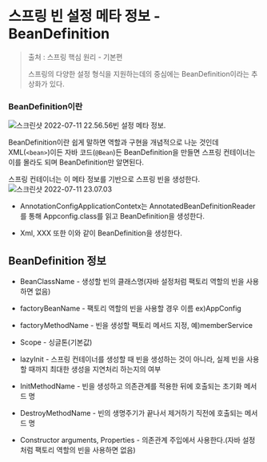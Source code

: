 # 스프링 빈 설정 메타 정보 - BeanDefinition

> 출처 : 스프링 핵심 원리 - 기본편
>
> 
>
> 스프링의 다양한 설정 형식을 지원하는데의 중심에는 BeanDefinition이라는 추상화가 있다.

### BeanDefinition이란

![스크린샷 2022-07-11 22.56.56](https://tva1.sinaimg.cn/large/e6c9d24egy1h43bz8by0yj20w20a2mxq.jpg)빈 설정 메타 정보.

BeanDefinition이란 쉽게 말하면 역할과 구현을 개념적으로 나눈 것인데 XML(`<bean>`)이든 자바 코드(`@Bean`)든 BeanDefinition을 만들면 스프링 컨테이너는 이를 몰라도 되며 BeanDefinition만 알면된다.

스프링 컨테이너는 이 메타 정보를 기반으로 스프링 빈을 생성한다.![스크린샷 2022-07-11 23.07.03](https://tva1.sinaimg.cn/large/e6c9d24egy1h43c9okqkuj216g0oago4.jpg)

* AnnotationConfigApplicationContetx는 AnnotatedBeanDefinitionReader를 통해 Appconfig.class를 읽고 BeanDefinition을 생성한다.

* Xml, XXX 또한 이와 같이 BeanDefinition을 생성한다.



## BeanDefinition 정보

* BeanClassName - 생성할 빈의 클래스명(자바 설정처럼 팩토리 역할의 빈을 사용하면 없음)
* factoryBeanName - 팩토리 역할의 빈을 사용할 경우 이름 ex)AppConfig
* factoryMethodName - 빈을 생성할 팩토리 메서드 지정, 예)memberService

* Scope - 싱글톤(기본값)
* lazyInit - 스프링 컨테이너를 생성할 때 빈을 생성하는 것이 아니라, 실제 빈을 사용할 때까지 최대한 생성을 지연처리 하는지의 여부
* InitMethodName - 빈을 생성하고 의존관계를 적용한 뒤에 호출되는 초기화 메서드 명
* DestroyMethodName - 빈의 생명주기가 끝나서 제거하기 직전에 호출되는 메서드 명
* Constructor arguments, Properties - 의존관계 주입에서 사용한다.(자바 설정처럼 팩토리 역할의 빈을 사용하면 없음)

